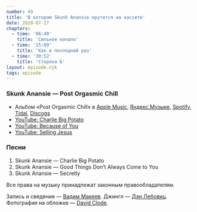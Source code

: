 ```yaml
---
number: 49
title: 'В котором Skunk Anansie крутится на кассете'
date: 2020-07-27
chapters:
  - time: '06:40'
    title: 'Сильное начало'
  - time: '15:09'
    title: 'Как в последний раз'
  - time: '30:52'
    title: 'Сторона Б'
layout: episode.njk
tags: episode
---
```


### Skunk Anansie — Post Orgasmic Chill

- Альбом «Post Orgasmic Chill» в
  [Apple Music](https://music.apple.com/album/1235075017),
  [Яндекс.Музыке](https://music.yandex.ru/album/213626),
  [Spotify](https://open.spotify.com/album/4WznTvC9d1Oino7gLS8XHq),
  [Tidal](https://tidal.com/browse/album/73858035),
  [Discogs](https://www.discogs.com/master/47384)
- [YouTube: Charlie Big Potato](https://youtu.be/9E9-L9_S3V0)
- [YouTube: Because of You](https://youtu.be/ewDa5MtJKks)
- [YouTube: Selling Jesus](https://youtu.be/0P0yUagEXBE)

### Песни

1. Skunk Anansie — Charlie Big Potato
2. Skunk Anansie — Good Things Don’t Always Come to You
3. Skunk Anansie — Secretly

Все права на музыку принадлежат законным правообладателям.

Запись и сведение — [Вадим Макеев](https://twitter.com/pepelsbey).
Джингл — [Дэн Лебовиц](https://www.youtube.com/channel/UC38A5qHrlc_Zgua7vL4b96w).
Фотография на обложке — [David Clode](https://unsplash.com/photos/W7QkaUbYEmg).
